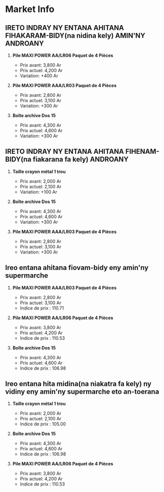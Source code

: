 # Market Info

## IRETO INDRAY NY ENTANA AHITANA FIHAKARAM-BIDY(na nidina kely) AMIN'NY ANDROANY

1. **Pile MAXI POWER AA/LR06  Paquet de 4 Pièces**
   - Prix avant: 3,800 Ar
   - Prix actuel: 4,200 Ar
   - Variation: +400 Ar

2. **Pile MAXI POWER AAA/LR03  Paquet de 4 Pièces**
   - Prix avant: 2,800 Ar
   - Prix actuel: 3,100 Ar
   - Variation: +300 Ar

3. **Boîte archive Dos 15**
   - Prix avant: 4,300 Ar
   - Prix actuel: 4,600 Ar
   - Variation: +300 Ar

## IRETO INDRAY NY ENTANA AHITANA FIHENAM-BIDY(na fiakarana fa kely) ANDROANY

1. **Taille crayon métal 1 trou**
   - Prix avant: 2,000 Ar
   - Prix actuel: 2,100 Ar
   - Variation: +100 Ar

2. **Boîte archive Dos 15**
   - Prix avant: 4,300 Ar
   - Prix actuel: 4,600 Ar
   - Variation: +300 Ar

3. **Pile MAXI POWER AAA/LR03  Paquet de 4 Pièces**
   - Prix avant: 2,800 Ar
   - Prix actuel: 3,100 Ar
   - Variation: +300 Ar

## Ireo entana ahitana fiovam-bidy eny amin'ny supermarche

1. **Pile MAXI POWER AAA/LR03  Paquet de 4 Pièces**
   - Prix avant: 2,800 Ar
   - Prix actuel: 3,100 Ar
   - Indice de prix : 110.71

2. **Pile MAXI POWER AA/LR06  Paquet de 4 Pièces**
   - Prix avant: 3,800 Ar
   - Prix actuel: 4,200 Ar
   - Indice de prix : 110.53

3. **Boîte archive Dos 15**
   - Prix avant: 4,300 Ar
   - Prix actuel: 4,600 Ar
   - Indice de prix : 106.98

## Ireo entana hita midina(na niakatra fa kely) ny vidiny eny amin'ny supermarche eto an-toerana

1. **Taille crayon métal 1 trou**
   - Prix avant: 2,000 Ar
   - Prix actuel: 2,100 Ar
   - Indice de prix : 105.00

2. **Boîte archive Dos 15**
   - Prix avant: 4,300 Ar
   - Prix actuel: 4,600 Ar
   - Indice de prix : 106.98

3. **Pile MAXI POWER AA/LR06  Paquet de 4 Pièces**
   - Prix avant: 3,800 Ar
   - Prix actuel: 4,200 Ar
   - Indice de prix : 110.53

